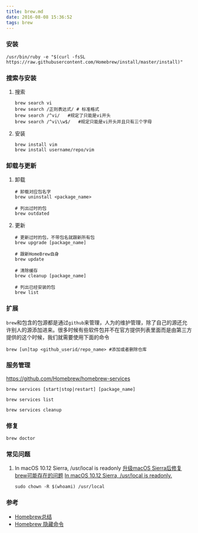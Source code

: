 ```yaml
---
title: brew.md
date: 2016-08-08 15:36:52
tags: brew
---
```

### 安装
```
/usr/bin/ruby -e "$(curl -fsSL https://raw.githubusercontent.com/Homebrew/install/master/install)"
```

### 搜索与安装
1. 搜索
    ```
    brew search vi
    brew search /正则表达式/ # 标准格式
    brew search /^vi/   #规定了只能是vi开头
    brew search /^vi\\w$/   #规定只能是vi开头并且只有三个字母
    ```

2. 安装
    ```
    brew install vim 
    brew install username/repo/vim
    ```

### 卸载与更新
1. 卸载
    ```
    # 卸载对应包名字
    brew uninstall <package_name>

    # 列出过时的包
    brew outdated
    ```

2. 更新
    ```
    # 更新过时的包，不带包名就跟新所有包
    brew upgrade [package_name]

    # 跟新HomeBrew自身
    brew update

    # 清除缓存
    brew cleanup [package_name]

    # 列出已经安装的包
    brew list
    ```

### 扩展
`brew`和包含的包源都是通过`github`来管理，人为的维护管理，除了自己的源还允许别人的源添加进来。很多时候有些软件包并不在官方提供列表里面而是由第三方提供的这个时候，我们就需要使用下面的命令

```
brew [un]tap <github_userid/repo_name> #添加或者删除仓库
```

### 服务管理
<https://github.com/Homebrew/homebrew-services>
```
brew services [start|stop|restart] [package_name]

brew services list

brew services cleanup
```

### 修复
```
brew doctor
```

### 常见问题
1. In macOS 10.12 Sierra, /usr/local is readonly
    [升级macOS Sierra后修复brew可能存在的问题](https://maomihz.com/2016/09/upgrade-sierra-homebrew/) [In macOS 10.12 Sierra, /usr/local is readonly.](https://github.com/Homebrew/brew/issues/385)
    ```
    sudo chown -R $(whoami) /usr/local
    ```

### 参考
- [Homebrew总结](http://www.jianshu.com/p/8ad7056b243f)
- [Homebrew 隐藏命令](http://icyleaf.com/2014/01/homebrew-hidden-commands/)